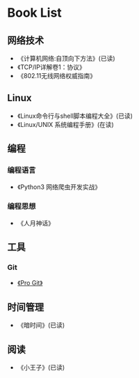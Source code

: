 # Book List

## 网络技术

* 《计算机网络:自顶向下方法》(已读)
* 《TCP/IP详解卷1：协议》
* 《802.11无线网络权威指南》

## Linux

* 《Linux命令行与shell脚本编程大全》(已读)
* 《Linux/UNIX 系统编程手册》(在读)

## 编程

### 编程语言

* 《Python3 网络爬虫开发实战》

### 编程思想

* 《人月神话》

## 工具

### Git

* [《Pro Git》](http://git.oschina.net/progit/)

## 时间管理

* 《暗时间》(已读)

## 阅读

* 《小王子》(已读)